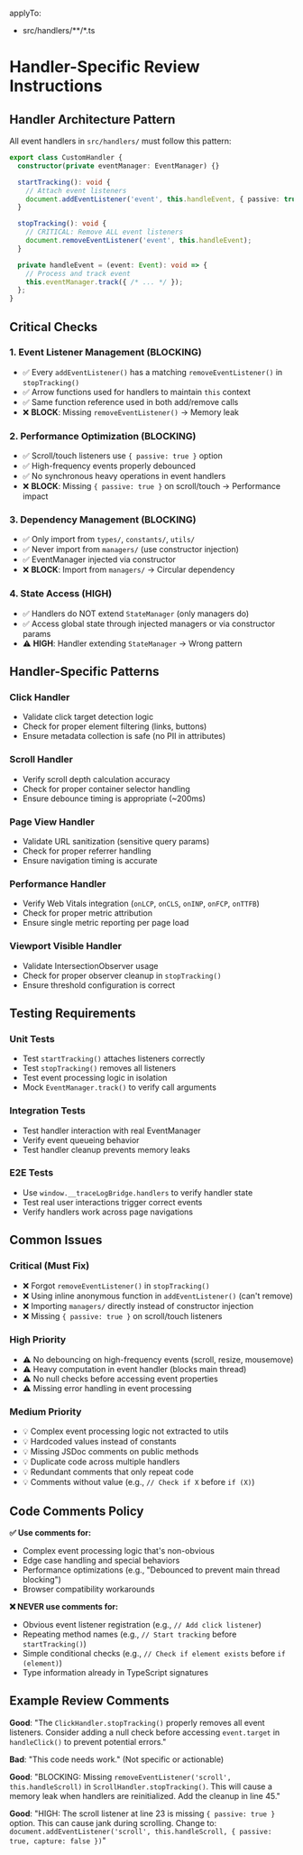 applyTo:
  - src/handlers/**/*.ts

# Handler-Specific Review Instructions

## Handler Architecture Pattern

All event handlers in `src/handlers/` must follow this pattern:

```typescript
export class CustomHandler {
  constructor(private eventManager: EventManager) {}

  startTracking(): void {
    // Attach event listeners
    document.addEventListener('event', this.handleEvent, { passive: true });
  }

  stopTracking(): void {
    // CRITICAL: Remove ALL event listeners
    document.removeEventListener('event', this.handleEvent);
  }

  private handleEvent = (event: Event): void => {
    // Process and track event
    this.eventManager.track({ /* ... */ });
  };
}
```

## Critical Checks

### 1. Event Listener Management (BLOCKING)
- ✅ Every `addEventListener()` has a matching `removeEventListener()` in `stopTracking()`
- ✅ Arrow functions used for handlers to maintain `this` context
- ✅ Same function reference used in both add/remove calls
- ❌ **BLOCK**: Missing `removeEventListener()` → Memory leak

### 2. Performance Optimization (BLOCKING)
- ✅ Scroll/touch listeners use `{ passive: true }` option
- ✅ High-frequency events properly debounced
- ✅ No synchronous heavy operations in event handlers
- ❌ **BLOCK**: Missing `{ passive: true }` on scroll/touch → Performance impact

### 3. Dependency Management (BLOCKING)
- ✅ Only import from `types/`, `constants/`, `utils/`
- ✅ Never import from `managers/` (use constructor injection)
- ✅ EventManager injected via constructor
- ❌ **BLOCK**: Import from `managers/` → Circular dependency

### 4. State Access (HIGH)
- ✅ Handlers do NOT extend `StateManager` (only managers do)
- ✅ Access global state through injected managers or via constructor params
- ⚠️ **HIGH**: Handler extending `StateManager` → Wrong pattern

## Handler-Specific Patterns

### Click Handler
- Validate click target detection logic
- Check for proper element filtering (links, buttons)
- Ensure metadata collection is safe (no PII in attributes)

### Scroll Handler
- Verify scroll depth calculation accuracy
- Check for proper container selector handling
- Ensure debounce timing is appropriate (~200ms)

### Page View Handler
- Validate URL sanitization (sensitive query params)
- Check for proper referrer handling
- Ensure navigation timing is accurate

### Performance Handler
- Verify Web Vitals integration (`onLCP`, `onCLS`, `onINP`, `onFCP`, `onTTFB`)
- Check for proper metric attribution
- Ensure single metric reporting per page load

### Viewport Visible Handler
- Validate IntersectionObserver usage
- Check for proper observer cleanup in `stopTracking()`
- Ensure threshold configuration is correct

## Testing Requirements

### Unit Tests
- Test `startTracking()` attaches listeners correctly
- Test `stopTracking()` removes all listeners
- Test event processing logic in isolation
- Mock `EventManager.track()` to verify call arguments

### Integration Tests
- Test handler interaction with real EventManager
- Verify event queueing behavior
- Test handler cleanup prevents memory leaks

### E2E Tests
- Use `window.__traceLogBridge.handlers` to verify handler state
- Test real user interactions trigger correct events
- Verify handlers work across page navigations

## Common Issues

### Critical (Must Fix)
- ❌ Forgot `removeEventListener()` in `stopTracking()`
- ❌ Using inline anonymous function in `addEventListener()` (can't remove)
- ❌ Importing `managers/` directly instead of constructor injection
- ❌ Missing `{ passive: true }` on scroll/touch listeners

### High Priority
- ⚠️ No debouncing on high-frequency events (scroll, resize, mousemove)
- ⚠️ Heavy computation in event handler (blocks main thread)
- ⚠️ No null checks before accessing event properties
- ⚠️ Missing error handling in event processing

### Medium Priority
- 💡 Complex event processing logic not extracted to utils
- 💡 Hardcoded values instead of constants
- 💡 Missing JSDoc comments on public methods
- 💡 Duplicate code across multiple handlers
- 💡 Redundant comments that only repeat code
- 💡 Comments without value (e.g., `// Check if X` before `if (X)`)

## Code Comments Policy

**✅ Use comments for:**
- Complex event processing logic that's non-obvious
- Edge case handling and special behaviors
- Performance optimizations (e.g., "Debounced to prevent main thread blocking")
- Browser compatibility workarounds

**❌ NEVER use comments for:**
- Obvious event listener registration (e.g., `// Add click listener`)
- Repeating method names (e.g., `// Start tracking` before `startTracking()`)
- Simple conditional checks (e.g., `// Check if element exists` before `if (element)`)
- Type information already in TypeScript signatures

## Example Review Comments

**Good**: "The `ClickHandler.stopTracking()` properly removes all event listeners. Consider adding a null check before accessing `event.target` in `handleClick()` to prevent potential errors."

**Bad**: "This code needs work." (Not specific or actionable)

**Good**: "BLOCKING: Missing `removeEventListener('scroll', this.handleScroll)` in `ScrollHandler.stopTracking()`. This will cause a memory leak when handlers are reinitialized. Add the cleanup in line 45."

**Good**: "HIGH: The scroll listener at line 23 is missing `{ passive: true }` option. This can cause jank during scrolling. Change to: `document.addEventListener('scroll', this.handleScroll, { passive: true, capture: false })`"
